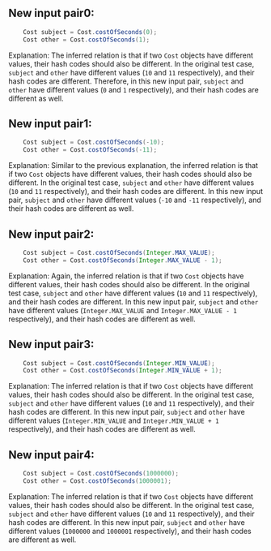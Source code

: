## New input pair0:
```java
    Cost subject = Cost.costOfSeconds(0);
    Cost other = Cost.costOfSeconds(1);
```

Explanation: The inferred relation is that if two `Cost` objects have different values, their hash codes should also be different. In the original test case, `subject` and `other` have different values (`10` and `11` respectively), and their hash codes are different. Therefore, in this new input pair, `subject` and `other` have different values (`0` and `1` respectively), and their hash codes are different as well.

## New input pair1:
```java
    Cost subject = Cost.costOfSeconds(-10);
    Cost other = Cost.costOfSeconds(-11);
```

Explanation: Similar to the previous explanation, the inferred relation is that if two `Cost` objects have different values, their hash codes should also be different. In the original test case, `subject` and `other` have different values (`10` and `11` respectively), and their hash codes are different. In this new input pair, `subject` and `other` have different values (`-10` and `-11` respectively), and their hash codes are different as well.

## New input pair2:
```java
    Cost subject = Cost.costOfSeconds(Integer.MAX_VALUE);
    Cost other = Cost.costOfSeconds(Integer.MAX_VALUE - 1);
```

Explanation: Again, the inferred relation is that if two `Cost` objects have different values, their hash codes should also be different. In the original test case, `subject` and `other` have different values (`10` and `11` respectively), and their hash codes are different. In this new input pair, `subject` and `other` have different values (`Integer.MAX_VALUE` and `Integer.MAX_VALUE - 1` respectively), and their hash codes are different as well.

## New input pair3:
```java
    Cost subject = Cost.costOfSeconds(Integer.MIN_VALUE);
    Cost other = Cost.costOfSeconds(Integer.MIN_VALUE + 1);
```

Explanation: The inferred relation is that if two `Cost` objects have different values, their hash codes should also be different. In the original test case, `subject` and `other` have different values (`10` and `11` respectively), and their hash codes are different. In this new input pair, `subject` and `other` have different values (`Integer.MIN_VALUE` and `Integer.MIN_VALUE + 1` respectively), and their hash codes are different as well.

## New input pair4:
```java
    Cost subject = Cost.costOfSeconds(1000000);
    Cost other = Cost.costOfSeconds(1000001);
```

Explanation: The inferred relation is that if two `Cost` objects have different values, their hash codes should also be different. In the original test case, `subject` and `other` have different values (`10` and `11` respectively), and their hash codes are different. In this new input pair, `subject` and `other` have different values (`1000000` and `1000001` respectively), and their hash codes are different as well.